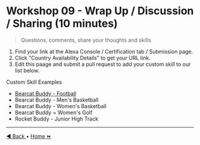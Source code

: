 # Workshop 09 - Wrap Up / Discussion / Sharing (10 minutes)

> Questions, comments, share your thoughts and skills

1. Find your link at the Alexa Console / Certification tab / Submission page. 
2. Click "Country Availability Details" to get your URL link. 
3. Edit this paage and submit a pull request to add your custom skill to our list below.

Custom Skill Examples

- [Bearcat Buddy - Football](https://www.amazon.com/dp/B07SCSD3DV)
- Bearcat Buddy - Men's Basketball
- Bearcat Buddy - Women's Basketball
- Bearcat Buddy = Women's Golf
- Rocket Buddy - Junior High Track

---

[:arrow_backward: Back ](./workshop-08.md) • [Home :fast_forward:](./README.md)
